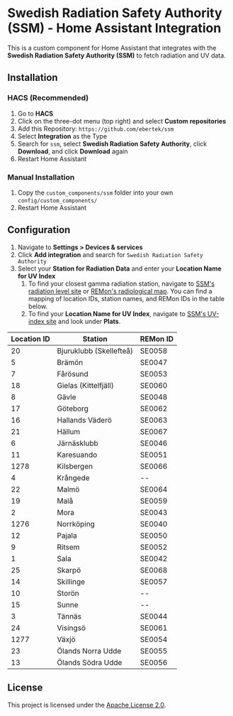 # Swedish Radiation Safety Authority (SSM) - Home Assistant Integration

This is a custom component for Home Assistant that integrates with the **Swedish Radiation Safety Authority (SSM)** to fetch radiation and UV data.

## Installation
### HACS (Recommended)
1. Go to **HACS**
2. Click on the three-dot menu (top right) and select **Custom repositories**
3. Add this Repository: `https://github.com/ebertek/ssm`
4. Select **Integration** as the Type
5. Search for `ssm`, select **Swedish Radiation Safety Authority**, click **Download**, and click **Download** again
6. Restart Home Assistant

### Manual Installation  
1. Copy the `custom_components/ssm` folder into your own `config/custom_components/`
2. Restart Home Assistant

## Configuration
1. Navigate to **Settings > Devices & services**
2. Click **Add integration** and search for `Swedish Radiation Safety Authority`
3. Select your **Station for Radiation Data** and enter your **Location Name for UV Index**
    1. To find your closest gamma radiation station, navigate to [SSM's radiation level site](https://karttjanst.ssm.se/gammastationer) or [REMon's radiological map](https://remap.jrc.ec.europa.eu/Advanced.aspx). You can find a mapping of location IDs, station names, and REMon IDs in the table below.
    2. To find your **Location Name for UV Index**, navigate to [SSM's UV-index site](https://www.stralsakerhetsmyndigheten.se/omraden/sol-och-solarier/uv-index/) and look under **Plats**.

| Location ID |         Station         | REMon ID |
| ----------- | ----------------------- | -------- |
|          20 | Bjuruklubb (Skellefteå) |  SE0058  |
|           5 | Brämön                  |  SE0047  |
|           7 | Fårösund                |  SE0053  |
|          18 | Gielas (Kittelfjäll)    |  SE0060  |
|           8 | Gävle                   |  SE0048  |
|          17 | Göteborg                |  SE0062  |
|          16 | Hallands Väderö         |  SE0063  |
|          21 | Hällum                  |  SE0067  |
|           6 | Järnäsklubb             |  SE0046  |
|          11 | Karesuando              |  SE0051  |
|        1278 | Kilsbergen              |  SE0066  |
|           4 | Krångede                |    --    |
|          22 | Malmö                   |  SE0064  |
|          19 | Malå                    |  SE0059  |
|           2 | Mora                    |  SE0043  |
|        1276 | Norrköping              |  SE0040  |
|          12 | Pajala                  |  SE0050  |
|           9 | Ritsem                  |  SE0052  |
|           1 | Sala                    |  SE0042  |
|          25 | Skarpö                  |  SE0068  |
|          14 | Skillinge               |  SE0057  |
|          10 | Storön                  |    --    |
|          15 | Sunne                   |    --    |
|           3 | Tännäs                  |  SE0044  |
|          24 | Visingsö                |  SE0061  |
|        1277 | Växjö                   |  SE0054  |
|          23 | Ölands Norra Udde       |  SE0055  |
|          13 | Ölands Södra Udde       |  SE0056  |

## License
This project is licensed under the [Apache License 2.0](LICENSE).